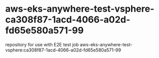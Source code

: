 # aws-eks-anywhere-test-vsphere-ca308f87-1acd-4066-a02d-fd65e580a571-99
repository for use with E2E test job aws-eks-anywhere-test-vsphere:ca308f87-1acd-4066-a02d-fd65e580a571-99
